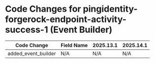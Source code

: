 # Code Changes for pingidentity-forgerock-endpoint-activity-success-1 (Event Builder)

| Code Change | Field Name | 2025.13.1 | 2025.14.1 |
|-------------|------------|-----------|------------|
| added_event_builder | N/A | N/A | N/A |